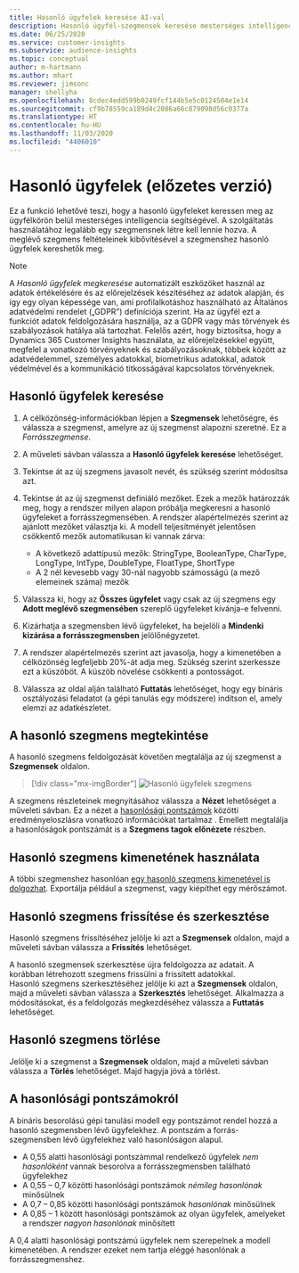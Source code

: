 ```yaml
---
title: Hasonló ügyfelek keresése AI-val
description: Hasonló ügyfél-szegmensek keresése mesterséges intelligenciával.
ms.date: 06/25/2020
ms.service: customer-insights
ms.subservice: audience-insights
ms.topic: conceptual
author: m-hartmann
ms.author: mhart
ms.reviewer: jimsonc
manager: shellyha
ms.openlocfilehash: 8cdec4edd599b0249fcf144b5e5c0124504e1e14
ms.sourcegitcommit: cf9b78559ca189d4c2086a66c879098d56c0377a
ms.translationtype: HT
ms.contentlocale: hu-HU
ms.lasthandoff: 11/03/2020
ms.locfileid: "4406010"
---
```

# <a name="similar-customers-preview"></a>Hasonló ügyfelek (előzetes verzió)

Ez a funkció lehetővé teszi, hogy a hasonló ügyfeleket keressen meg az ügyfélkörön belül mesterséges intelligencia segítségével. A szolgáltatás használatához legalább egy szegmensnek létre kell lennie hozva. A meglévő szegmens feltételeinek kibővítésével a szegmenshez hasonló ügyfelek kereshetők meg.

> [!NOTE]
> A *Hasonló ügyfelek megkeresése* automatizált eszközöket használ az adatok értékelésére és az előrejelzések készítéséhez az adatok alapján, és így egy olyan képessége van, ami profilalkotáshoz használható az Általános adatvédelmi rendelet („GDPR”) definíciója szerint. Ha az ügyfél ezt a funkciót adatok feldolgozására használja, az a GDPR vagy más törvények és szabályozások hatálya alá tartozhat. Felelős azért, hogy biztosítsa, hogy a Dynamics 365 Customer Insights használata, az előrejelzésekkel együtt, megfelel a vonatkozó törvényeknek és szabályozásoknak, többek között az adatvédelemmel, személyes adatokkal, biometrikus adatokkal, adatok védelmével és a kommunikáció titkosságával kapcsolatos törvényeknek.

## <a name="finding-similar-customers"></a>Hasonló ügyfelek keresése

1. A célközönség-információkban lépjen a **Szegmensek** lehetőségre, és válassza a szegmenst, amelyre az új szegmenst alapozni szeretné. Ez a *Forrásszegmense*.

1. A műveleti sávban válassza a **Hasonló ügyfelek keresése** lehetőséget.

1. Tekintse át az új szegmens javasolt nevét, és szükség szerint módosítsa azt.

1. Tekintse át az új szegmenst definiáló mezőket. Ezek a mezők határozzák meg, hogy a rendszer milyen alapon próbálja megkeresni a hasonló ügyfeleket a forrásszegmensében. A rendszer alapértelmezés szerint az ajánlott mezőket választja ki.
  A modell teljesítményét jelentősen csökkentő mezők automatikusan ki vannak zárva:
  
   - A következő adattípusú mezők: StringType, BooleanType, CharType, LongType, IntType, DoubleType, FloatType, ShortType
   - A 2 nél kevesebb vagy 30-nál nagyobb számosságú (a mező elemeinek száma) mezők

1. Válassza ki, hogy az **Összes ügyfelet** vagy csak az új szegmens egy **Adott meglévő szegmensében** szereplő ügyfeleket kívánja-e felvenni.

1. Kizárhatja a szegmensben lévő ügyfeleket, ha bejelöli a **Mindenki kizárása a forrásszegmensben** jelölőnégyzetet.

1. A rendszer alapértelmezés szerint azt javasolja, hogy a kimenetében a célközönség legfeljebb 20%-át adja meg. Szükség szerint szerkessze ezt a küszöböt. A küszöb növelése csökkenti a pontosságot.

1. Válassza az oldal alján található **Futtatás** lehetőséget, hogy egy bináris osztályozási feladatot (a gépi tanulás egy módszere) indítson el, amely elemzi az adatkészletet.

## <a name="view-the-similar-segment"></a>A hasonló szegmens megtekintése

A hasonló szegmens feldolgozását követően megtalálja az új szegmenst a **Szegmensek** oldalon.

> [!div class="mx-imgBorder"]
> ![Hasonló ügyfelek szegmens](media/expanded-segment.png "Hasonló ügyfelek szegmens")

A szegmens részleteinek megnyitásához válassza a **Nézet** lehetőséget a műveleti sávban. Ez a nézet a [hasonlósági pontszámok](#about-similarity-scores) közötti eredményeloszlásra vonatkozó információkat tartalmaz . Emellett megtalálja a hasonlóságok pontszámát is a **Szegmens tagok előnézete** részben.

## <a name="use-the-output-of-a-similar-segment"></a>Hasonló szegmens kimenetének használata

A többi szegmenshez hasonlóan [egy hasonló szegmens kimenetével is dolgozhat](segments.md). Exportálja például a szegmenst, vagy kiépíthet egy mérőszámot.

## <a name="refresh-and-edit-a-similar-segment"></a>Hasonló szegmens frissítése és szerkesztése

Hasonló szegmens frissítéséhez jelölje ki azt a **Szegmensek** oldalon, majd a műveleti sávban válassza a **Frissítés** lehetőséget.

A hasonló szegmensek szerkesztése újra feldolgozza az adatait. A korábban létrehozott szegmens frissülni a frissített adatokkal.    
Hasonló szegmens szerkesztéséhez jelölje ki azt a **Szegmensek** oldalon, majd a műveleti sávban válassza a **Szerkesztés** lehetőséget. Alkalmazza a módosításokat, és a feldolgozás megkezdéséhez válassza a **Futtatás** lehetőséget.

## <a name="delete-a-similar-segment"></a>Hasonló szegmens törlése

Jelölje ki a szegmenst a **Szegmensek** oldalon, majd a műveleti sávban válassza a **Törlés** lehetőséget. Majd hagyja jóvá a törlést.

## <a name="about-similarity-scores"></a>A hasonlósági pontszámokról

A bináris besorolású gépi tanulási modell egy pontszámot rendel hozzá a hasonló szegmensben lévő ügyfelekhez. A pontszám a forrás-szegmensben lévő ügyfelekhez való hasonlóságon alapul.

- A 0,55 alatti hasonlósági pontszámmal rendelkező ügyfelek *nem hasonlóként* vannak besorolva a forrásszegmensben található ügyfelekhez
- A 0,55 – 0,7 közötti hasonlósági pontszámok *némileg hasonlónak* minősülnek
- A 0,7 – 0,85 közötti hasonlósági pontszámok *hasonlónak* minősülnek
- A 0,85 – 1 között hasonlósági pontszámok az olyan ügyfelek, amelyeket a rendszer *nagyon hasonlónak* minősített

A 0,4 alatti hasonlósági pontszámú ügyfelek nem szerepelnek a modell kimenetében. A rendszer ezeket nem tartja eléggé hasonlónak a forrásszegmenshez.
